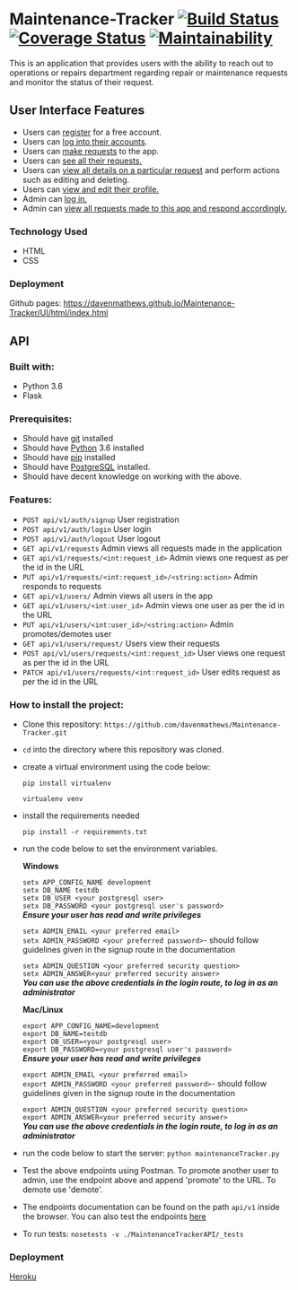 # Maintenance-Tracker [![Build Status](https://travis-ci.org/davenmathews/Maintenance-Tracker.svg?branch=api)](https://travis-ci.org/davenmathews/Maintenance-Tracker) [![Coverage Status](https://coveralls.io/repos/github/davenmathews/Maintenance-Tracker/badge.svg?branch=api)](https://coveralls.io/github/davenmathews/Maintenance-Tracker?branch=api) [![Maintainability](https://api.codeclimate.com/v1/badges/b457b83d3a9f810225e0/maintainability)](https://codeclimate.com/github/davenmathews/Maintenance-Tracker/maintainability)

This is an application that provides users with the ability to reach out to operations or repairs department regarding repair or maintenance requests and monitor the status of their request.

## User Interface Features
- Users can [register](https://davenmathews.github.io/Maintenance-Tracker/UI/html/user-register.html) for a free account.
- Users can [log into their accounts](https://davenmathews.github.io/Maintenance-Tracker/UI/html/index.html).
- Users can [make requests](https://davenmathews.github.io/Maintenance-Tracker/UI/html/make-request.html) to the app.
- Users can [see all their requests.](https://davenmathews.github.io/Maintenance-Tracker/UI/html/index-user.html)
- Users can [view all details on a particular request](https://davenmathews.github.io/Maintenance-Tracker/UI/html/user-view-request.html) and perform actions such as editing and deleting.
- Users can [view and edit their profile.](https://davenmathews.github.io/Maintenance-Tracker/UI/html/my-profile.html)
- Admin can [log in.](https://davenmathews.github.io/Maintenance-Tracker/UI/html/index.html)
- Admin can [view all requests made to this app and respond accordingly.](https://davenmathews.github.io/Maintenance-Tracker/UI/html/index-admin.html)

### Technology Used
- HTML
- CSS

### Deployment
Github pages: https://davenmathews.github.io/Maintenance-Tracker/UI/html/index.html

## API
### Built with:
- Python 3.6
- Flask

### Prerequisites:
- Should have [git](https://git-scm.com/) installed
- Should have [Python](https://www.python.org/) 3.6 installed
- Should have [pip](https://pypi.org/) installed
- Should have [PostgreSQL](https://www.postgresql.org) installed.
- Should have decent knowledge on working with the above.
### Features:
- `POST api/v1/auth/signup` User registration
- `POST api/v1/auth/login` User login
- `POST api/v1/auth/logout` User logout
- `GET api/v1/requests` Admin views all requests made in the application
- `GET api/v1/requests/<int:request_id>` Admin views one request as per the id in the URL
- `PUT api/v1/requests/<int:request_id>/<string:action>` Admin responds to requests
- `GET api/v1/users/` Admin views all users in the app
- `GET api/v1/users/<int:user_id>` Admin views one user as per the id in the URL
- `PUT api/v1/users/<int:user_id>/<string:action>` Admin promotes/demotes user
- `GET api/v1/users/request/` Users view their requests
- `POST api/v1/users/requests/<int:request_id>` User views one request as per the id in the URL
- `PATCH api/v1/users/requests/<int:request_id>` User edits request as per the id in the URL

### How to install the project:
- Clone this repository:
  `https://github.com/davenmathews/Maintenance-Tracker.git`
- `cd` into the directory where this repository was cloned.
- create a virtual environment using the code below:

    `pip install virtualenv`

    `virtualenv venv`
- install the requirements needed

    `pip install -r requirements.txt`
- run the code below to set the environment variables.

   **Windows**

    `setx APP_CONFIG_NAME development`\
    `setx DB_NAME testdb`\
    `setx DB_USER <your postgresql user>`\
    `setx DB_PASSWORD <your postgresql user's password>`\
     **_Ensure your user has read and write privileges_**

    `setx ADMIN_EMAIL <your preferred email>`\
    `setx ADMIN_PASSWORD <your preferred password>`\- should follow guidelines given in the
    signup route in the documentation

    `setx ADMIN_QUESTION <your preferred security question>`\
    `setx ADMIN_ANSWER<your preferred security answer>`\
     **_You can use the above credentials in the login route, to log in as an administrator_**

   **Mac/Linux**

    `export APP_CONFIG_NAME=development`\
    `export DB_NAME=testdb`\
    `export DB_USER=<your postgresql user>`\
    `export DB_PASSWORD=<your postgresql user's password>`\
     **_Ensure your user has read and write privileges_**

    `export ADMIN_EMAIL <your preferred email>`\
    `export ADMIN_PASSWORD <your preferred password>`\- should follow guidelines given in the
    signup route in the documentation

    `export ADMIN_QUESTION <your preferred security question>`\
    `export ADMIN_ANSWER<your preferred security answer>`\
     **_You can use the above credentials in the login route, to log in as an administrator_**

- run the code below to start the server:
  `python maintenanceTracker.py`

- Test the above endpoints using Postman. To promote another user to admin, use the endpoint above and append 'promote' to the URL. To demote use 'demote'.
- The endpoints documentation can be found on the path
  `api/v1` inside the browser. You can also test the endpoints [here](https://fathomless-bayou-53469.herokuapp.com/api/v1)
- To run tests:
    `nosetests -v ./MaintenanceTrackerAPI/_tests`

### Deployment
[Heroku](https://fathomless-bayou-53469.herokuapp.com/api/v1)
